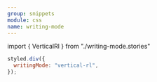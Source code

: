 ```yaml
---
group: snippets
module: css
name: writing-mode
---
```


import { VerticalRl } from "./writing-mode.stories"

<VerticalRl />

```jsx {2}
styled.div({
  writingMode: "vertical-rl",
});
```

<Source path="https://developer.mozilla.org/zh-CN/docs/Web/CSS/writing-mode" />
